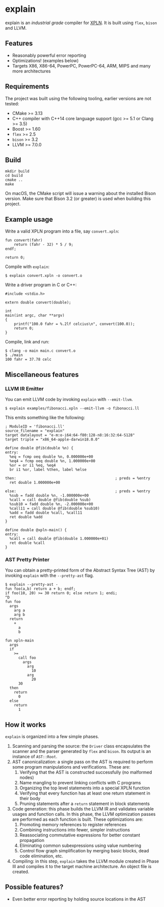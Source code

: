 # explain

explain is an _industrial grade_ compiler for [XPLN]. It is built using `flex`, `bison` and LLVM.

[XPLN]: https://github.com/bozsahin/ceng444/blob/master/project-material/xpl-specs-fall2018.pdf

## Features

* Reasonably powerful error reporting
* Optimizations! (examples below)
* Targets X86, X86-64, PowerPC, PowerPC-64, ARM, MIPS and many more architectures

## Requirements

The project was built using the following tooling, earlier versions are not tested:

* CMake >= 3.13
* C++ compiler with C++14 core language support (gcc >= 5.1 or Clang >= 3.5)
* Boost >= 1.60
* `flex` >= 2.5
* `bison` >= 3.2
* LLVM >= 7.0.0

## Build

    mkdir build
    cd build
    cmake ..
    make

On macOS, the CMake script will issue a warning about the installed Bison version. Make sure that Bison 3.2 (or greater)
is used when building this project.

## Example usage

Write a valid XPLN program into a file, say `convert.xpln`:

    fun convert(fahr)
        return (fahr - 32) * 5 / 9;
    endf;
    
    return 0;
    
Compile with `explain`:

    $ explain convert.xpln -o convert.o

Write a driver program in C or C++:

    #include <stdio.h>
    
    extern double convert(double);
    
    int
    main(int argc, char **argv)
    {
        printf("100.0 fahr = %.2lf celcius\n", convert(100.0));
        return 0;
    }
    
Compile, link and run:

    $ clang -o main main.c convert.o
    $ ./main
    100 fahr = 37.78 celc

    
## Miscellaneous features

### LLVM IR Emitter

You can emit LLVM code by invoking `explain` with `--emit-llvm`.

    $ explain examples/fibonacci.xpln --emit-llvm -o fibonacci.ll

This emits something like the following:

    ; ModuleID = 'fibonacci.ll'
    source_filename = "explain"
    target datalayout = "e-m:o-i64:64-f80:128-n8:16:32:64-S128"
    target triple = "x86_64-apple-darwin18.0.0"
    
    define double @fib(double %n) {
    entry:
      %eq = fcmp oeq double %n, 0.000000e+00
      %eq4 = fcmp oeq double %n, 1.000000e+00
      %or = or i1 %eq, %eq4
      br i1 %or, label %then, label %else
    
    then:                                             ; preds = %entry
      ret double 1.000000e+00
    
    else:                                             ; preds = %entry
      %sub = fadd double %n, -1.000000e+00
      %call = call double @fib(double %sub)
      %sub10 = fadd double %n, -2.000000e+00
      %call11 = call double @fib(double %sub10)
      %add = fadd double %call, %call11
      ret double %add
    }
    
    define double @xpln-main() {
    entry:
      %call = call double @fib(double 1.000000e+01)
      ret double %call
    }


### AST Pretty Printer

You can obtain a pretty-printed form of the Abstract Syntax Tree (AST) by invoking `explain` with the `--pretty-ast`
flag.

    $ explain --pretty-ast -
    fun foo(a,b) return a + b; endf;
    if foo(10, 20) >= 30 return 0; else return 1; endi;
    ^D
    fun foo
      args
        arg a
        arg b
      return
        +
          a
          b
    
    fun xpln-main
      args
      if
        >=
          call foo
            args
              arg
                10
              arg
                20
          30
      then
        return
          0
      else
        return
          1

## How it works

`explain` is organized into a few simple phases.

1. Scanning and parsing the source: the `Driver` class encapsulates the scanner and the parser generated by `flex` and
`bison`. Its output is an instance of `AST::Root`.
2. AST canonicalization: a single pass on the AST is required to perform some program manipulations and verifications.
These are:
    1. Verifying that the AST is constructed successfully (no malformed nodes)
    2. Name mangling to prevent linking conflicts with C programs
    3. Organizing the top level statements into a special XPLN function
    4. Verifying that every function has at least one return statement in their body
    5. Pruning statements after a `return` statement in block statements
3. Code generation: this phase builds the LLVM IR and validates variable usages and function calls. In this phase, the
LLVM optimization passes are performed as each function is built. These optimizations are:
    1. Promoting memory references to register references
    2. Combining instructions into fewer, simpler instructions
    3. Reassociating commutative expressions for better constant propagation
    4. Eliminating common subexpressions using value numbering
    5. Control flow graph simplification by merging basic blocks, dead code elimination, etc.
4. Compiling: in this step, `explain` takes the LLVM module created in Phase III and compiles it to the target machine
architecture. An object file is created.


## Possible features?

* Even better error reporting by holding source locations in the AST